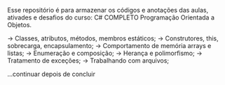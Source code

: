 
Esse repositório é para armazenar os códigos e anotações das aulas, ativades e desafios do curso: C# COMPLETO Programação Orientada a Objetos.

-> Classes, atributos, métodos, membros estáticos;
-> Construtores, this, sobrecarga, encapsulamento;
-> Comportamento de memória arrays e listas;
-> Enumeração e composição;
-> Herança e polimorfismo;
-> Tratamento de exceções;
-> Trabalhando com arquivos;

...continuar depois de concluir


